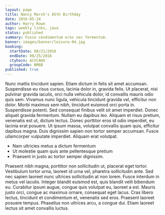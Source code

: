 ```yaml
---
layout: page
title: Nancy Marsh's 65th Birthday
date: 2016-05-24
author: Harry Rowe
tags: weekly links, java
status: published
summary: Fusce condimentum eros nec fermentum.
banner: images/banner/leisure-04.jpg
booking:
  startDate: 08/21/2016
  endDate: 08/25/2016
  ctyhocn: ACVCAHX
  groupCode: NM6B
published: true
---
```

Nunc mattis tincidunt sapien. Etiam dictum in felis sit amet accumsan. Suspendisse eu risus cursus, lacinia dolor in, gravida felis. Ut placerat, nisi pulvinar gravida iaculis, orci nulla vehicula dolor, id convallis mauris odio quis sem. Vivamus nunc ligula, vehicula tincidunt gravida vel, efficitur non dolor. Morbi maximus sem nibh, tincidunt euismod orci porta in. Suspendisse potenti. Sed consequat finibus velit sit amet imperdiet. Donec aliquet gravida fermentum.
Nullam eu dapibus leo. Aliquam et risus pretium, venenatis est ut, dictum lectus. Donec porttitor eros id odio imperdiet, eu lacinia erat posuere. Ut ipsum massa, volutpat convallis quam quis, efficitur dapibus magna. Duis dignissim sapien non tortor semper accumsan. Fusce ullamcorper vulputate imperdiet. Aliquam erat volutpat.

* Nam ultricies metus a dictum fermentum
* Ut molestie quam quis ante pellentesque pretium
* Praesent in justo ac tortor semper dignissim.

Praesent nibh magna, porttitor non sollicitudin ut, placerat eget tortor. Vestibulum tortor urna, laoreet id urna vel, pharetra sollicitudin ante. Sed nec sapien laoreet nunc ultrices sollicitudin at non lorem. Fusce interdum in metus vel iaculis. Integer blandit euismod est, quis blandit velit bibendum eu. Curabitur ipsum augue, congue quis volutpat eu, laoreet a est. Mauris justo orci, congue ac maximus ornare, consequat eget lacus. Cras libero lectus, tincidunt et condimentum et, venenatis sed eros. Praesent laoreet posuere tempus. Phasellus non ultrices arcu, a congue dui. Etiam laoreet lectus sit amet convallis luctus.
